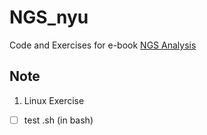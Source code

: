 # NGS_nyu
Code and Exercises for e-book [NGS Analysis](https://learn.gencore.bio.nyu.edu)  

## Note
1. Linux Exercise
- [ ] test .sh (in bash)

